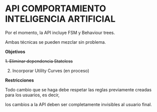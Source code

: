# API COMPORTAMIENTO INTELIGENCIA ARTIFICIAL

Por el momento, la API incluye FSM y Behaviour trees.

Ambas técnicas se pueden mezclar sin problema.

**Objetivos**

~~1. Eliminar dependencia Stateless~~

2. Incorporar Utility Curves (en proceso)

**Restricciones**

Todo cambio que se haga debe respetar las reglas previamente creadas para los usuarios, es decir,

los cambios a la API deben ser completamente invisibles al usuario final.
